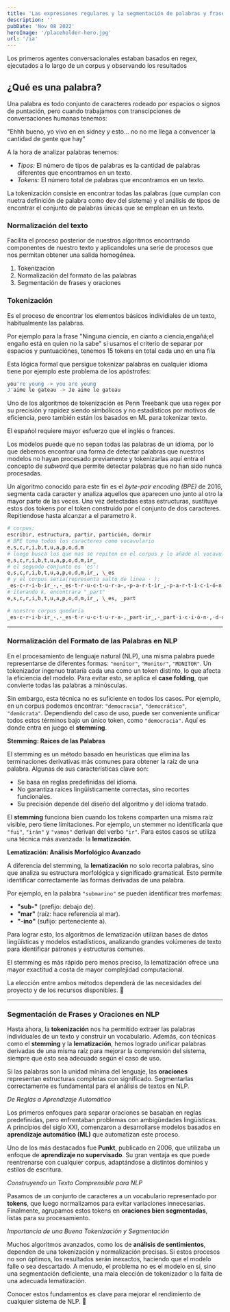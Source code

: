 ```yaml
---
title: 'Las expresiones regulares y la segmentación de palabras y frases'
description: ''
pubDate: 'Nov 08 2022'
heroImage: '/placeholder-hero.jpg'
url: '/ia'
---
```


Los primeros agentes conversacionales estaban basados en regex, ejecutados a lo largo de un corpus y observando los resultados

## ¿Qué es una palabra?

Una palabra es todo conjunto de caracteres rodeado por espacios o signos de puntación, pero cuando trabajamos con transcipciones de conversaciones humanas tenemos:

"Ehhh bueno, yo vivo en en sidney y esto... no no me llega a convencer la cantidad de gente que hay"

A la hora de analizar palabras tenemos:

- _Tipos:_ El número de tipos de palabras es la cantidad de palabras diferentes que encontramos en un texto.
- _Tokens:_ El número total de palabras que encontramos en un texto.

La tokenización consiste en encontrar todas las palabras (que cumplan con nuetra definición de palabra como dev del sistema) y el análisis de tipos de encontrar el conjunto de palabras únicas que se emplean en un texto.

### Normalización del texto

Facilita el proceso posterior de nuestros algoritmos encontrando componentes de nuestro texto y aplicandoles una serie de procesos que nos permitan obtener una salida homogénea.

1. Tokenización
2. Normalización del formato de las palabras
3. Segmentación de frases y oraciones

### Tokenización

Es el proceso de encontrar los elementos básicos individiales de un texto, habitualmente las palabras.

Por ejemplo para la frase "Ninguna ciencia, en cianto a ciencia,engañá;el engaño está en quien no la sabe" si usamos el criterio de separar por espacios y puntuaciónes, tenemos 15 tokens en total cada uno en una fila

Esta lógica formal que persigue tokenizar palabras en cualquier idioma tiene por ejemplo este problema de los apóstrofes:

```bash
you're young -> you are young
J'aime le gateau -> Je aime le gateau
```

Uno de los algoritmos de tokenización es Penn Treebank que usa regex por su precisión y rapidez siendo simbólicos y no estadísticos por motivos de eficiencia, pero también están los basados en ML para tokenizar texto.

El español requiere mayor esfuerzo que el inglés o frances.

Los modelos puede que no sepan todas las palabras de un idioma, por lo que debemos encontrar una forma de detectar palabras que nuestros modelos no hayan procesado previamente y tokenizarlas aquí entra el concepto de _subword_ que permite detectar palabras que no han sido nunca procesadas.

Un algoritmo conocido para este fin es el _byte-pair encoding (BPE)_ de 2016, segmenta cada caracter y analiza aquellos que aparecen uno junto al otro la mayor parte de las veces. Una vez detectadas estas estructuras, sustituye estos dos tokens por el token construido por el conjunto de dos caracteres. Repitiendose hasta alcanzar a el parametro _k_.

```bash
# corpus:
escribir, estructura, partir, partición, dormir
# BPE toma todos los caracteres como vocavulario
e,s,c,r,i,b,t,u,a,p,o,d,m
# luego busca los que mas se repiten en el corpus y lo añade al vocavulario
e,s,c,r,i,b,t,u,a,p,o,d,m,ir_
# el segundo conjunto es 'es':
e,s,c,r,i,b,t,u,a,p,o,d,m,ir_, \_es
# y el corpus seria(representa salto de linea · ):
_es·c·r·i·b·ir_·,·_es·t·r·u·c·t·u·r·a·,·p·a·r·t·ir_,·p·a·r·t·i·c·i·ó·n·,·d·o·r·m·ir_
# iterando k, encontrara "_part"
e,s,c,r,i,b,t,u,a,p,o,d,m,ir_, \_es, _part

# nuestro corpus quedaria
_es·c·r·i·b·ir_·,·_es·t·r·u·c·t·u·r·a·,_part·ir_,·_part·i·c·i·ó·n·,·d·o·r·m·ir_
```

---

### Normalización del Formato de las Palabras en NLP

En el procesamiento de lenguaje natural (NLP), una misma palabra puede representarse de diferentes formas: `"monitor"`, `"Monitor"`, `"MONITOR"`. Un tokenizador ingenuo trataría cada una como un token distinto, lo que afecta la eficiencia del modelo. Para evitar esto, se aplica el **case folding**, que convierte todas las palabras a minúsculas.

Sin embargo, esta técnica no es suficiente en todos los casos. Por ejemplo, en un corpus podemos encontrar: `"democracia"`, `"democrático"`, `"demócrata"`. Dependiendo del caso de uso, puede ser conveniente unificar todos estos términos bajo un único token, como `"democracia"`. Aquí es donde entra en juego el **stemming**.

**Stemming: Raíces de las Palabras**

El stemming es un método basado en heurísticas que elimina las terminaciones derivativas más comunes para obtener la raíz de una palabra. Algunas de sus características clave son:

- Se basa en reglas predefinidas del idioma.
- No garantiza raíces lingüísticamente correctas, sino recortes funcionales.
- Su precisión depende del diseño del algoritmo y del idioma tratado.

El **stemming** funciona bien cuando los tokens comparten una misma raíz visible, pero tiene limitaciones. Por ejemplo, un stemmer no identificaría que `"fui"`, `"irán"` y `"vamos"` derivan del verbo `"ir"`. Para estos casos se utiliza una técnica más avanzada: la **lematización**.

**Lematización: Análisis Morfológico Avanzado**

A diferencia del stemming, la **lematización** no solo recorta palabras, sino que analiza su estructura morfológica y significado gramatical. Esto permite identificar correctamente las formas derivadas de una palabra.

Por ejemplo, en la palabra `"submarino"` se pueden identificar tres morfemas:

- **"sub-"** (prefijo: debajo de).
- **"mar"** (raíz: hace referencia al mar).
- **"-ino"** (sufijo: perteneciente a).

Para lograr esto, los algoritmos de lematización utilizan bases de datos lingüísticas y modelos estadísticos, analizando grandes volúmenes de texto para identificar patrones y estructuras comunes.

El stemming es más rápido pero menos preciso, la lematización ofrece una mayor exactitud a costa de mayor complejidad computacional.

La elección entre ambos métodos dependerá de las necesidades del proyecto y de los recursos disponibles. 🚀

---

### Segmentación de Frases y Oraciones en NLP

Hasta ahora, la **tokenización** nos ha permitido extraer las palabras individuales de un texto y construir un vocabulario. Además, con técnicas como el **stemming** y la **lematización**, hemos logrado unificar palabras derivadas de una misma raíz para mejorar la comprensión del sistema, siempre que esto sea adecuado según el caso de uso.

Si las palabras son la unidad mínima del lenguaje, las **oraciones** representan estructuras completas con significado. Segmentarlas correctamente es fundamental para el análisis de textos en NLP.

_De Reglas a Aprendizaje Automático_

Los primeros enfoques para separar oraciones se basaban en reglas predefinidas, pero enfrentaban problemas con ambigüedades lingüísticas. A principios del siglo XXI, comenzaron a desarrollarse modelos basados en **aprendizaje automático (ML)** que automatizan este proceso.

Uno de los más destacados fue **Punkt**, publicado en 2006, que utilizaba un enfoque de **aprendizaje no supervisado**. Su gran ventaja es que puede reentrenarse con cualquier corpus, adaptándose a distintos dominios y estilos de escritura.

_Construyendo un Texto Comprensible para NLP_

Pasamos de un conjunto de caracteres a un vocabulario representado por **tokens**, que luego normalizamos para evitar variaciones innecesarias. Finalmente, agrupamos estos tokens en **oraciones bien segmentadas**, listas para su procesamiento.

_Importancia de una Buena Tokenización y Segmentación_

Muchos algoritmos avanzados, como los de **análisis de sentimientos**, dependen de una tokenización y normalización precisas. Si estos procesos no son óptimos, los resultados serán inexactos, haciendo que el modelo falle o sea descartado. A menudo, el problema no es el modelo en sí, sino una segmentación deficiente, una mala elección de tokenizador o la falta de una adecuada lematización.

Conocer estos fundamentos es clave para mejorar el rendimiento de cualquier sistema de NLP. 🚀
